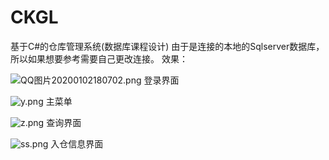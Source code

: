 # CKGL
基于C#的仓库管理系统(数据库课程设计)
由于是连接的本地的Sqlserver数据库，所以如果想要参考需要自己更改连接。
效果：

![QQ图片20200102180702.png](https://i.loli.net/2020/01/02/Rnq71YED2hSLgu3.png)
登录界面

![y.png](https://i.loli.net/2020/01/02/FcGyorZM94hf8SX.png)
主菜单

![z.png](https://i.loli.net/2020/01/02/dXbkDJRz1G35Log.png)
查询界面

![ss.png](https://i.loli.net/2020/01/02/qSkQaUrcv7Fo8X3.png)
入仓信息界面
